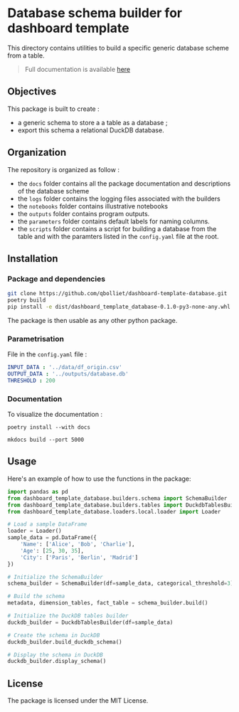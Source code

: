 # Database schema builder for dashboard template

This directory contains utilities to build a specific generic database scheme from a table.
> Full documentation is available [here](https://qbolliet.github.io/dashboard-template-database/)

## Objectives

This package is built to create :
* a generic schema to store a a table as a database ;
* export this schema a relational DuckDB database.

## Organization

The repository is organized as follow :

* the `docs` folder contains all the package documentation and descriptions of the database scheme
* the `logs` folder contains the logging files associated with the builders
* the `notebooks` folder contains illustrative notebooks
* the `outputs` folder contains program outputs.
* the `parameters` folder contains default labels for naming columns.
* the `scripts` folder contains a script for building a database from the table and with the paramters listed in the `config.yaml` file at the root.

## Installation

### Package and dependencies

```bash
git clone https://github.com/qbolliet/dashboard-template-database.git
poetry build
pip install -e dist/dashboard_template_database-0.1.0-py3-none-any.whl
```

The package is then usable as any other python package.

### Parametrisation

File in the `config.yaml` file :
```yaml
INPUT_DATA : '../data/df_origin.csv'
OUTPUT_DATA : '../outputs/database.db'
THRESHOLD : 200
``` 

### Documentation

To visualize the documentation :
```
poetry install --with docs
```

```
mkdocs build --port 5000
```

## Usage

Here's an example of how to use the functions in the package:

```python
import pandas as pd
from dashboard_template_database.builders.schema import SchemaBuilder
from dashboard_template_database.builders.tables import DuckdbTablesBuilder
from dashboard_template_database.loaders.local.loader import Loader

# Load a sample DataFrame
loader = Loader()
sample_data = pd.DataFrame({
    'Name': ['Alice', 'Bob', 'Charlie'],
    'Age': [25, 30, 35],
    'City': ['Paris', 'Berlin', 'Madrid']
})

# Initialize the SchemaBuilder
schema_builder = SchemaBuilder(df=sample_data, categorical_threshold=3)

# Build the schema
metadata, dimension_tables, fact_table = schema_builder.build()

# Initialize the DuckDB tables builder
duckdb_builder = DuckdbTablesBuilder(df=sample_data)

# Create the schema in DuckDB
duckdb_builder.build_duckdb_schema()

# Display the schema in DuckDB
duckdb_builder.display_schema()
``` 

## License

The package is licensed under the MIT License.